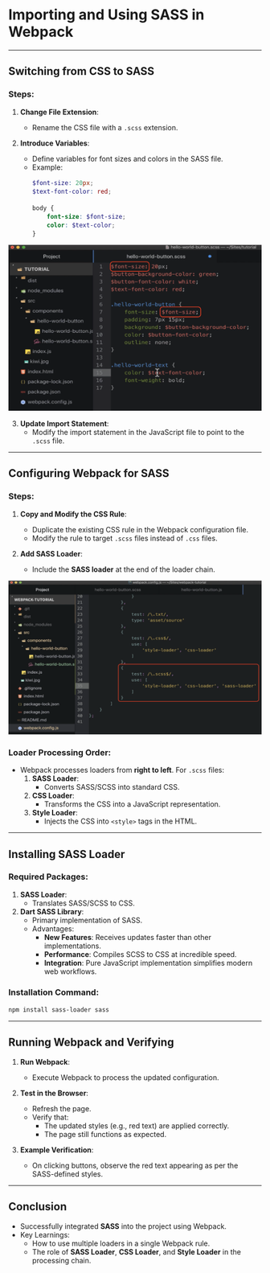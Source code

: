 # Importing and Using SASS in Webpack

---

## **Switching from CSS to SASS**

### Steps:
1. **Change File Extension**:
   - Rename the CSS file with a `.scss` extension.

2. **Introduce Variables**:
   - Define variables for font sizes and colors in the SASS file.
   - Example:
     ```scss
     $font-size: 20px;
     $text-font-color: red;

     body {
         font-size: $font-size;
         color: $text-color;
     }
     ```

<img src="./imagesUsed/handling_SASS.png">

3. **Update Import Statement**:
   - Modify the import statement in the JavaScript file to point to the `.scss` file.

---

## **Configuring Webpack for SASS**

### Steps:
1. **Copy and Modify the CSS Rule**:
   - Duplicate the existing CSS rule in the Webpack configuration file.
   - Modify the rule to target `.scss` files instead of `.css` files.

2. **Add SASS Loader**:
   - Include the **SASS loader** at the end of the loader chain.

<img src="./imagesUsed/handlingSASS-1.png">


### Loader Processing Order:
- Webpack processes loaders from **right to left**. For `.scss` files:
  1. **SASS Loader**:
     - Converts SASS/SCSS into standard CSS.
  2. **CSS Loader**:
     - Transforms the CSS into a JavaScript representation.
  3. **Style Loader**:
     - Injects the CSS into `<style>` tags in the HTML.

---

## **Installing SASS Loader**

### Required Packages:
1. **SASS Loader**:
   - Translates SASS/SCSS to CSS.
2. **Dart SASS Library**:
   - Primary implementation of SASS.
   - Advantages:
     - **New Features**: Receives updates faster than other implementations.
     - **Performance**: Compiles SCSS to CSS at incredible speed.
     - **Integration**: Pure JavaScript implementation simplifies modern web workflows.

### Installation Command:
```bash
npm install sass-loader sass
```

---

## **Running Webpack and Verifying**
1. **Run Webpack**:
   - Execute Webpack to process the updated configuration.

2. **Test in the Browser**:
   - Refresh the page.
   - Verify that:
     - The updated styles (e.g., red text) are applied correctly.
     - The page still functions as expected.

3. **Example Verification**:
   - On clicking buttons, observe the red text appearing as per the SASS-defined styles.

---

## **Conclusion**
- Successfully integrated **SASS** into the project using Webpack.
- Key Learnings:
  - How to use multiple loaders in a single Webpack rule.
  - The role of **SASS Loader**, **CSS Loader**, and **Style Loader** in the processing chain.

